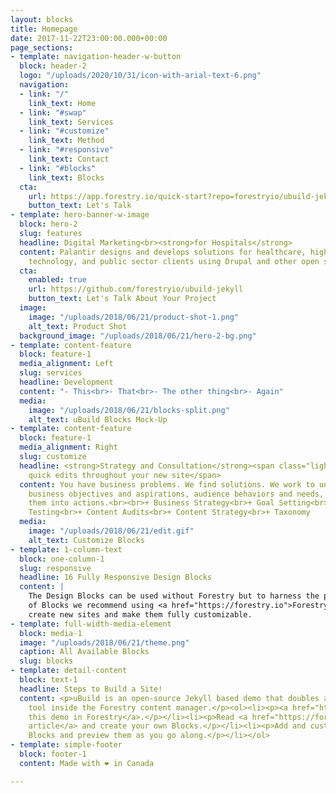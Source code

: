 ```yaml
---
layout: blocks
title: Homepage
date: 2017-11-22T23:00:00.000+00:00
page_sections:
- template: navigation-header-w-button
  block: header-2
  logo: "/uploads/2020/10/31/icon-with-arial-text-6.png"
  navigation:
  - link: "/"
    link_text: Home
  - link: "#swap"
    link_text: Services
  - link: "#customize"
    link_text: Method
  - link: "#responsive"
    link_text: Contact
  - link: "#blocks"
    link_text: Blocks
  cta:
    url: https://app.forestry.io/quick-start?repo=forestryio/ubuild-jekyll&provider=github&engine=jekyll
    button_text: Let's Talk
- template: hero-banner-w-image
  block: hero-2
  slug: features
  headline: Digital Marketing<br><strong>for Hospitals</strong>
  content: Palantir designs and develops solutions for healthcare, higher education,
    technology, and public sector clients using Drupal and other open source technologies.
  cta:
    enabled: true
    url: https://github.com/forestryio/ubuild-jekyll
    button_text: Let's Talk About Your Project
  image:
    image: "/uploads/2018/06/21/product-shot-1.png"
    alt_text: Product Shot
  background_image: "/uploads/2018/06/21/hero-2-bg.png"
- template: content-feature
  block: feature-1
  media_alignment: Left
  slug: services
  headline: Development
  content: "- This<br>- That<br>- The other thing<br>- Again"
  media:
    image: "/uploads/2018/06/21/blocks-split.png"
    alt_text: uBuild Blocks Mock-Up
- template: content-feature
  block: feature-1
  media_alignment: Right
  slug: customize
  headline: <strong>Strategy and Consultation</strong><span class="light"> to make
    quick edits throughout your new site</span>
  content: You have business problems. We find solutions. We work to understand your
    business objectives and aspirations, audience behaviors and needs, and then translate
    them into actions.<br><br>+ Business Strategy<br>+ Goal Setting<br>+ Usability
    Testing<br>+ Content Audits<br>+ Content Strategy<br>+ Taxonomy
  media:
    image: "/uploads/2018/06/21/edit.gif"
    alt_text: Customize Blocks
- template: 1-column-text
  block: one-column-1
  slug: responsive
  headline: 16 Fully Responsive Design Blocks
  content: |
    The Design Blocks can be used without Forestry but to harness the power
    of Blocks we recommend using <a href="https://forestry.io">Forestry</a>. Once the site is imported you can immediately
    create new sites and make them fully customizable.
- template: full-width-media-element
  block: media-1
  image: "/uploads/2018/06/21/theme.png"
  caption: All Available Blocks
  slug: blocks
- template: detail-content
  block: text-1
  headline: Steps to Build a Site!
  content: <p>uBuild is an open-source Jekyll based demo that doubles as a builder
    tool inside the Forestry content manager.</p><ol><li><p><a href="https://app.forestry.io/quick-start?repo=forestryio/ubuild-jekyll&provider=github&engine=jekyll">Import
    this demo in Forestry</a>.</p></li><li><p>Read <a href="https://forestry.io/blog/ubuild-a-new-theme-for-static-sites-using-blocks/">our
    article</a> and create your own Blocks.</p></li><li><p>Add and customize the available
    Blocks and preview them as you go along.</p></li></ol>
- template: simple-footer
  block: footer-1
  content: Made with ❤︎ in Canada

---
```

